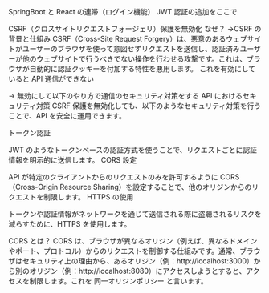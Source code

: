 SpringBoot と React の連帯（ログイン機能）
JWT 認証の追加をここで

CSRF（クロスサイトリクエストフォージェリ）保護を無効化
なぜ？
→CSRF の背景と仕組み
CSRF（Cross-Site Request Forgery）は、悪意のあるウェブサイトがユーザーのブラウザを使って意図せずリクエストを送信し、認証済みユーザーが他のウェブサイトで行うべきでない操作を行わせる攻撃です。これは、ブラウザが自動的に認証クッキーを付加する特性を悪用します。
これを有効にしていると API 通信ができない

→ 無効にして以下のやり方で通信のセキュリティ対策をする
API におけるセキュリティ対策
CSRF 保護を無効化しても、以下のようなセキュリティ対策を行うことで、API を安全に運用できます。

トークン認証

JWT のようなトークンベースの認証方式を使うことで、リクエストごとに認証情報を明示的に送信します。
CORS 設定

API が特定のクライアントからのリクエストのみを許可するように CORS（Cross-Origin Resource Sharing）を設定することで、他のオリジンからのリクエストを制限します。
HTTPS の使用

トークンや認証情報がネットワークを通じて送信される際に盗聴されるリスクを減らすために、HTTPS を使用します。

CORS とは？
CORS は、ブラウザが異なるオリジン（例えば、異なるドメインやポート、プロトコル）からのリクエストを制御する仕組みです。通常、ブラウザはセキュリティ上の理由から、あるオリジン（例：http://localhost:3000）から別のオリジン（例：http://localhost:8080）にアクセスしようとすると、アクセスを制限します。これを 同一オリジンポリシー と言います。
